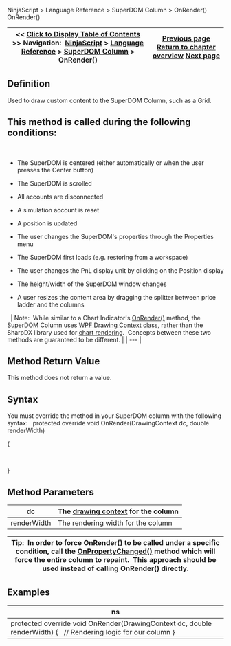 ﻿
NinjaScript > Language Reference > SuperDOM Column > OnRender()
OnRender()

| << [Click to Display Table of Contents](superdomcolumn_onrender.md) >> **Navigation:**     [NinjaScript](ninjascript-1.md) > [Language Reference](language_reference_wip-1.md) > [SuperDOM Column](superdom_column-1.md) > OnRender() | [Previous page](onpropertychanged-1.md) [Return to chapter overview](superdom_column-1.md) [Next page](onrestorevalues-1.md) |
| --- | --- |

## Definition
Used to draw custom content to the SuperDOM Column, such as a Grid.  
## This method is called during the following conditions:
 
- The SuperDOM is centered (either automatically or when the user presses the Center button)

- The SuperDOM is scrolled

- All accounts are disconnected

- A simulation account is reset

- A position is updated

- The user changes the SuperDOM's properties through the Properties menu

- The SuperDOM first loads (e.g. restoring from a workspace)

- The user changes the PnL display unit by clicking on the Position display

- The height/width of the SuperDOM window changes

- A user resizes the content area by dragging the splitter between price ladder and the columns

 
| Note:  While similar to a Chart Indicator's [OnRender()](onrender-1.md) method, the SuperDOM Column uses [WPF Drawing Context](https://msdn.microsoft.com/en-us/library/system.windows.media.drawingcontext(v=vs.110).aspx) class, rather than the SharpDX library used for [chart rendering](rendering-1.md).  Concepts between these two methods are guaranteed to be different. |
| --- |

## Method Return Value
This method does not return a value.
 
## Syntax
You must override the method in your SuperDOM column with the following syntax:
 
protected override void OnRender(DrawingContext dc, double renderWidth)   

{  

   

}
## 
## Method Parameters
| dc | The [drawing context](https://msdn.microsoft.com/en-us/library/system.windows.media.drawingcontext(v=vs.110).aspx) for the column |
| --- | --- |
| renderWidth | The rendering width for the column |

| Tip:  In order to force OnRender() to be called under a specific condition, call the [OnPropertyChanged()](onpropertychanged-1.md) method which will force the entire column to repaint.  This approach should be used instead of calling OnRender() directly. |
| --- |

## 
## 
## Examples
| ns |
| --- |
| protected override void OnRender(DrawingContext dc, double renderWidth) {    // Rendering logic for our column } |

